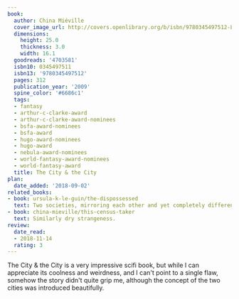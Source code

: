 ```yaml
---
book:
  author: China Miéville
  cover_image_url: http://covers.openlibrary.org/b/isbn/9780345497512-L.jpg
  dimensions:
    height: 25.0
    thickness: 3.0
    width: 16.1
  goodreads: '4703581'
  isbn10: 0345497511
  isbn13: '9780345497512'
  pages: 312
  publication_year: '2009'
  spine_color: '#6686c1'
  tags:
  - fantasy
  - arthur-c-clarke-award
  - arthur-c-clarke-award-nominees
  - bsfa-award-nominees
  - bsfa-award
  - hugo-award-nominees
  - hugo-award
  - nebula-award-nominees
  - world-fantasy-award-nominees
  - world-fantasy-award
  title: The City & the City
plan:
  date_added: '2018-09-02'
related_books:
- book: ursula-k-le-guin/the-dispossessed
  text: Two societies, mirroring each other and yet completely different.
- book: china-mieville/this-census-taker
  text: Similarly dry strangeness.
review:
  date_read:
  - 2018-11-14
  rating: 3
---
```


The City & the City is a very impressive scifi book, but while I can appreciate its coolness and weirdness, and I
can't point to a single flaw, somehow the story didn't quite grip me, although the concept of the two cities was
introduced beautifully.
